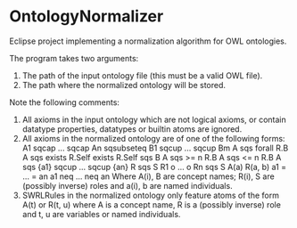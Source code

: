 # OntologyNormalizer
Eclipse project implementing a normalization algorithm for OWL ontologies.

The program takes two arguments:
 1. The path of the input ontology file (this must be a valid OWL file).
 2. The path where the normalized ontology will be stored.

Note the following comments:
 1. All axioms in the input ontology which are not logical axioms, or contain datatype properties, datatypes or builtin atoms are ignored.
 2. All axioms in the normalized ontology are of one of the following forms:
   A1 sqcap ... sqcap An sqsubseteq B1 sqcup ... sqcup Bm
   A sqs forall R.B
   A sqs exists R.Self
   exists R.Self sqs B
   A sqs >= n R.B
   A sqs <= n R.B
   A sqs {a1} sqcup ... sqcup {an}
   R sqs S
   R1 o ... o Rn sqs S
   A(a)
   R(a, b)
   a1 = ... = an
   a1 neq ... neq an
 Where A(i), B are concept names; R(i), S are (possibly inverse) roles and a(i), b are named individuals.
 3. SWRLRules in the normalized ontology only feature atoms of the form A(t) or R(t, u) where A is a concept name, R is a (possibly inverse) role and t, u are variables or named individuals.
